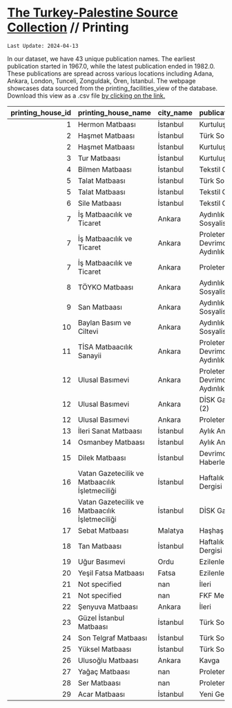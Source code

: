 # [The Turkey-Palestine Source Collection](turkey_palestine_collection.md) // Printing


```
Last Update: 2024-04-13
```


In our dataset, we have 43 unique publication names. The earliest publication started in 1967.0, while the latest publication ended in 1982.0. These publications are spread across various locations including Adana, Ankara, London, Tunceli, Zonguldak, Ören, İstanbul. The webpage showcases data sourced from the printing_facilities_view of the database. Download this view as a .csv file <a href='https://github.com/andreacortellari/andreacortellari.github.io/blob/main/tpc\Sources Database\printing_facilities_view.csv'>by clicking on the link.</a>

|   printing_house_id | printing_house_name                            | city_name   | publication_title          |
|--------------------:|:-----------------------------------------------|:------------|:---------------------------|
|                   1 | Hermon Matbaası                                | İstanbul    | Kurtuluş Yolu              |
|                   2 | Haşmet Matbaası                                | İstanbul    | Türk Solu                  |
|                   2 | Haşmet Matbaası                                | İstanbul    | Kurtuluş Yolu              |
|                   3 | Tur Matbaası                                   | İstanbul    | Kurtuluş Yolu              |
|                   4 | Bilmen Matbaası                                | İstanbul    | Tekstil Gazetesi           |
|                   5 | Talat Matbaası                                 | İstanbul    | Türk Solu                  |
|                   5 | Talat Matbaası                                 | İstanbul    | Tekstil Gazetesi           |
|                   6 | Sile Matbaası                                  | İstanbul    | Tekstil Gazetesi           |
|                   7 | İş Matbaacılık ve Ticaret                      | Ankara      | Aydınlık Sosyalist Dergi   |
|                   7 | İş Matbaacılık ve Ticaret                      | Ankara      | Proleter Devrimci Aydınlık |
|                   7 | İş Matbaacılık ve Ticaret                      | Ankara      | Proleter                   |
|                   8 | TÖYKO Matbaası                                 | Ankara      | Aydınlık Sosyalist Dergi   |
|                   9 | San Matbaası                                   | Ankara      | Aydınlık Sosyalist Dergi   |
|                  10 | Baylan Basım ve Ciltevi                        | Ankara      | Aydınlık Sosyalist Dergi   |
|                  11 | TİSA Matbaacılık Sanayii                       | Ankara      | Proleter Devrimci Aydınlık |
|                  12 | Ulusal Basımevi                                | Ankara      | Proleter Devrimci Aydınlık |
|                  12 | Ulusal Basımevi                                | Ankara      | DİSK Gazetesi (2)          |
|                  12 | Ulusal Basımevi                                | Ankara      | Proleter                   |
|                  13 | İleri Sanat Matbaası                           | İstanbul    | Aylık Ant Dergisi          |
|                  14 | Osmanbey Matbaası                              | İstanbul    | Aylık Ant Dergisi          |
|                  15 | Dilek Matbaası                                 | İstanbul    | Devrimci TİP Haberleri     |
|                  16 | Vatan Gazetecilik ve Matbaacılık İşletmeciliği | İstanbul    | Haftalık Ant Dergisi       |
|                  16 | Vatan Gazetecilik ve Matbaacılık İşletmeciliği | İstanbul    | DİSK Gazetesi              |
|                  17 | Sebat Matbaası                                 | Malatya     | Haşhaş                     |
|                  18 | Tan Matbaası                                   | İstanbul    | Haftalık Ant Dergisi       |
|                  19 | Uğur Basımevi                                  | Ordu        | Ezilenler                  |
|                  20 | Yeşil Fatsa Matbaası                           | Fatsa       | Ezilenler                  |
|                  21 | Not specified                                  | nan         | İleri                      |
|                  21 | Not specified                                  | nan         | FKF Mektubu                |
|                  22 | Şenyuva Matbaası                               | Ankara      | İleri                      |
|                  23 | Güzel İstanbul Matbaası                        | İstanbul    | Türk Solu                  |
|                  24 | Son Telgraf Matbaası                           | İstanbul    | Türk Solu                  |
|                  25 | Yüksel Matbaası                                | İstanbul    | Türk Solu                  |
|                  26 | Ulusoğlu Matbaası                              | Ankara      | Kavga                      |
|                  27 | Yağaç Matbaası                                 | nan         | Proleter                   |
|                  28 | Ser Matbaası                                   | nan         | Proleter                   |
|                  29 | Acar Matbaası                                  | İstanbul    | Yeni Gerçek                |